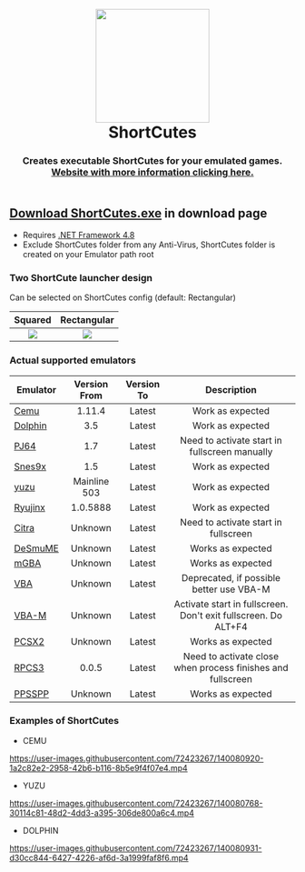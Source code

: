 <h1 align="center">
  <br>
  <a href="https://haruki1707.github.io/ShortCutes">
    <img src="https://user-images.githubusercontent.com/72423267/143326519-019f0465-3289-4b63-bcf2-922597769777.png" width="200">
  </a>
  <br>
  <b>ShortCutes</b>
  <br>
</h1>

<h3 align="center">
Creates executable ShortCutes for your emulated games.
<br>
<a href="https://haruki1707.github.io/ShortCutes">
    Website with more information clicking here.
</a>
<br><br>
</h3>

## **[Download ShortCutes.exe](https://haruki1707.github.io/ShortCutes)** in download page
* Requires [.NET Framework 4.8](https://dotnet.microsoft.com/download/dotnet-framework/net48)
* Exclude ShortCutes folder from any Anti-Virus, ShortCutes folder is created on your Emulator path root

### **Two ShortCute launcher design**
Can be selected on ShortCutes config (default: Rectangular)

Squared | Rectangular
:--------:|:----------:
![](https://raw.githubusercontent.com/Haruki1707/ShortCutes/main/ShortCutes/Resources/square.png) | ![](https://github.com/Haruki1707/ShortCutes/blob/main/ShortCutes/Resources/rectangular.png?raw=true)

### **Actual supported emulators**

Emulator | Version From | Version To | Description
---------|:------------:|:---------: | :---------:
[Cemu](https://cemu.info/) | 1.11.4 | Latest | Work as expected
[Dolphin](https://dolphin-emu.org) | 3.5 | Latest | Work as expected
[PJ64](https://www.pj64-emu.com) | 1.7 | Latest | Need to activate start in fullscreen manually
[Snes9x](https://www.snes9x.com) | 1.5 | Latest | Work as expected
[yuzu](https://yuzu-emu.org/) | Mainline 503 | Latest | Work as expected
[Ryujinx](https://ryujinx.org/) | 1.0.5888 | Latest | Work as expected
[Citra](https://citra-emu.org/) | Unknown | Latest | Need to activate start in fullscreen
[DeSmuME](http://desmume.org/) | Unknown | Latest | Works as expected
[mGBA](https://mgba.io/) | Unknown | Latest | Works as expected
[VBA](https://sourceforge.net/projects/vba/) | Unknown | Latest | Deprecated, if possible better use VBA-M
[VBA-M](https://vba-m.com/) | Unknown | Latest | Activate start in fullscreen. Don't exit fullscreen. Do ALT+F4
[PCSX2](https://pcsx2.net/) | Unknown | Latest | Works as expected
[RPCS3](https://rpcs3.net/) | 0.0.5 | Latest | Need to activate close when process finishes and fullscreen
[PPSSPP](https://www.ppsspp.org/) | Unknown | Latest | Works as expected

### **Examples of ShortCutes**
* CEMU

https://user-images.githubusercontent.com/72423267/140080920-1a2c82e2-2958-42b6-b116-8b5e9f4f07e4.mp4

* YUZU

https://user-images.githubusercontent.com/72423267/140080768-30114c81-48d2-4dd3-a395-306de800a6c4.mp4

* DOLPHIN

https://user-images.githubusercontent.com/72423267/140080931-d30cc844-6427-4226-af6d-3a1999faf8f6.mp4